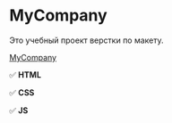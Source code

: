 # MyCompany

Это учебный проект верстки по макету.

[MyCompany](https://n3ruat1k.github.io/MyCompany/)

:white_check_mark: **HTML**

:white_check_mark: **CSS**

:white_check_mark: **JS**

